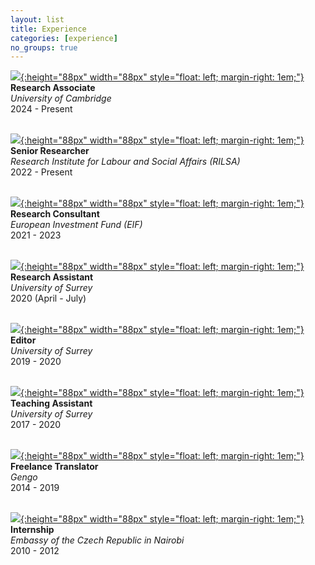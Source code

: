 ```yaml
---
layout: list
title: Experience
categories: [experience]
no_groups: true
---
```


[![](/assets/img/Cambridge.jpg){:height="88px" width="88px" style="float: left; margin-right: 1em;"}](https://www.bennettinstitute.cam.ac.uk/) **Research Associate** <br> *University of Cambridge* <br> 2024 - Present <br> <br>

[![](/assets/img/RILSA.png){:height="88px" width="88px" style="float: left; margin-right: 1em;"}](https://www.rilsa.cz/en/) **Senior Researcher** <br> *Research Institute for Labour and Social Affairs (RILSA)* <br> 2022 - Present <br> <br>

[![](/assets/img/EIF.jpg){:height="88px" width="88px" style="float: left; margin-right: 1em;"}](https://www.eif.org/index.htm) **Research Consultant** <br> *European Investment Fund (EIF)* <br> 2021 - 2023 <br> <br>

[![](/assets/img/Surrey.jpg){:height="88px" width="88px" style="float: left; margin-right: 1em;"}](https://www.surrey.ac.uk/school-economics) **Research Assistant** <br> *University of Surrey* <br> 2020 (April - July) <br> <br>

[![](/assets/img/Surrey.jpg){:height="88px" width="88px" style="float: left; margin-right: 1em;"}](https://www.surrey.ac.uk/school-economics) **Editor** <br> *University of Surrey* <br> 2019 - 2020 <br> <br>

[![](/assets/img/Surrey.jpg){:height="88px" width="88px" style="float: left; margin-right: 1em;"}](https://www.surrey.ac.uk/school-economics) **Teaching Assistant** <br> *University of Surrey* <br> 2017 - 2020 <br> <br>

[![](/assets/img/Gengo.png){:height="88px" width="88px" style="float: left; margin-right: 1em;"}](https://gengo.com/) **Freelance Translator** <br> *Gengo* <br> 2014 - 2019 <br> <br>

[![](/assets/img/Embassy.png){:height="88px" width="88px" style="float: left; margin-right: 1em;"}](https://www.mzv.cz/nairobi/en/index.html) **Internship** <br> *Embassy of the Czech Republic in Nairobi* <br> 2010 - 2012 <br> <br>
